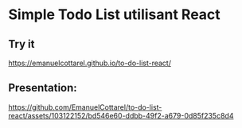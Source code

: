 # Simple Todo List utilisant React

## Try it

https://emanuelcottarel.github.io/to-do-list-react/

## Presentation:




https://github.com/EmanuelCottarel/to-do-list-react/assets/103122152/bd546e60-ddbb-49f2-a679-0d85f235c8d4

